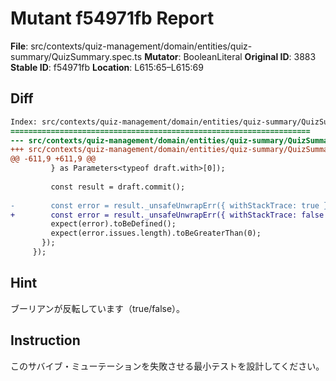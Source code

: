 # Mutant f54971fb Report

**File**: src/contexts/quiz-management/domain/entities/quiz-summary/QuizSummary.spec.ts
**Mutator**: BooleanLiteral
**Original ID**: 3883
**Stable ID**: f54971fb
**Location**: L615:65–L615:69

## Diff

```diff
Index: src/contexts/quiz-management/domain/entities/quiz-summary/QuizSummary.spec.ts
===================================================================
--- src/contexts/quiz-management/domain/entities/quiz-summary/QuizSummary.spec.ts	original
+++ src/contexts/quiz-management/domain/entities/quiz-summary/QuizSummary.spec.ts	mutated #3883
@@ -611,9 +611,9 @@
         } as Parameters<typeof draft.with>[0]);
 
         const result = draft.commit();
 
-        const error = result._unsafeUnwrapErr({ withStackTrace: true });
+        const error = result._unsafeUnwrapErr({ withStackTrace: false });
         expect(error).toBeDefined();
         expect(error.issues.length).toBeGreaterThan(0);
       });
     });
```

## Hint

ブーリアンが反転しています（true/false）。

## Instruction

このサバイブ・ミューテーションを失敗させる最小テストを設計してください。
